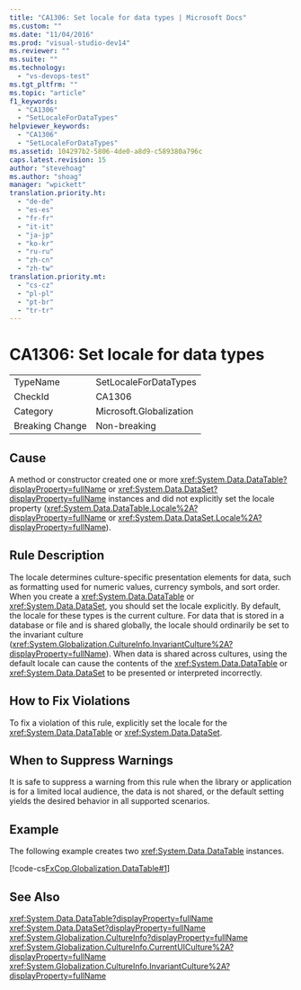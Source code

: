 ```yaml
---
title: "CA1306: Set locale for data types | Microsoft Docs"
ms.custom: ""
ms.date: "11/04/2016"
ms.prod: "visual-studio-dev14"
ms.reviewer: ""
ms.suite: ""
ms.technology: 
  - "vs-devops-test"
ms.tgt_pltfrm: ""
ms.topic: "article"
f1_keywords: 
  - "CA1306"
  - "SetLocaleForDataTypes"
helpviewer_keywords: 
  - "CA1306"
  - "SetLocaleForDataTypes"
ms.assetid: 104297b2-5806-4de0-a8d9-c589380a796c
caps.latest.revision: 15
author: "stevehoag"
ms.author: "shoag"
manager: "wpickett"
translation.priority.ht: 
  - "de-de"
  - "es-es"
  - "fr-fr"
  - "it-it"
  - "ja-jp"
  - "ko-kr"
  - "ru-ru"
  - "zh-cn"
  - "zh-tw"
translation.priority.mt: 
  - "cs-cz"
  - "pl-pl"
  - "pt-br"
  - "tr-tr"
---
```

# CA1306: Set locale for data types
|||  
|-|-|  
|TypeName|SetLocaleForDataTypes|  
|CheckId|CA1306|  
|Category|Microsoft.Globalization|  
|Breaking Change|Non-breaking|  
  
## Cause  
 A method or constructor created one or more <xref:System.Data.DataTable?displayProperty=fullName> or <xref:System.Data.DataSet?displayProperty=fullName> instances and did not explicitly set the locale property (<xref:System.Data.DataTable.Locale%2A?displayProperty=fullName> or <xref:System.Data.DataSet.Locale%2A?displayProperty=fullName>).  
  
## Rule Description  
 The locale determines culture-specific presentation elements for data, such as formatting used for numeric values, currency symbols, and sort order. When you create a <xref:System.Data.DataTable> or <xref:System.Data.DataSet>, you should set the locale explicitly. By default, the locale for these types is the current culture. For data that is stored in a database or file and is shared globally, the locale should ordinarily be set to the invariant culture (<xref:System.Globalization.CultureInfo.InvariantCulture%2A?displayProperty=fullName>). When data is shared across cultures, using the default locale can cause the contents of the <xref:System.Data.DataTable> or <xref:System.Data.DataSet> to be presented or interpreted incorrectly.  
  
## How to Fix Violations  
 To fix a violation of this rule, explicitly set the locale for the <xref:System.Data.DataTable> or <xref:System.Data.DataSet>.  
  
## When to Suppress Warnings  
 It is safe to suppress a warning from this rule when the library or application is for a limited local audience, the data is not shared, or the default setting yields the desired behavior in all supported scenarios.  
  
## Example  
 The following example creates two <xref:System.Data.DataTable> instances.  
  
 [!code-cs[FxCop.Globalization.DataTable#1](../code-quality/codesnippet/CSharp/ca1306-set-locale-for-data-types_1.cs)]  
  
## See Also  
 <xref:System.Data.DataTable?displayProperty=fullName>   
 <xref:System.Data.DataSet?displayProperty=fullName>   
 <xref:System.Globalization.CultureInfo?displayProperty=fullName>   
 <xref:System.Globalization.CultureInfo.CurrentUICulture%2A?displayProperty=fullName>   
 <xref:System.Globalization.CultureInfo.InvariantCulture%2A?displayProperty=fullName>